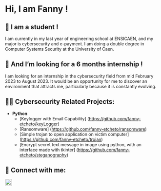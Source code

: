 <h1>Hi, I am Fanny ! <br/></h1>


<h2> 🌱 I am a student ! </h2>

I am currently in my last year of engineering school at ENSICAEN, and my major is cybersecurity and e-payment. I am doing a double degree in Computer Systems Security at the University of Caen.

<h2> 👯 And I’m looking for a 6 months internship ! </h2>

I am looking for an internship in the cybersecurity field from mid February 2023 to August 2023. It would be an opportunity for me to discover an environment that attracts me, particularly because it is constantly evolving. 

<h2>👨‍💻 Cybersecurity Related Projects:</h2>

- <b>Python</b>
  - [Keylogger with Email Capability] (https://github.com/fanny-etcheto/keyLogger)
  - [Ransomware] (https://github.com/fanny-etcheto/ransomware)
  - [Simple trojan to open application on victim computer] (https://github.com/fanny-etcheto/trojan)
  - [Encrypt secret text message in image using python, with an interface made with tkinter] (https://github.com/fanny-etcheto/steganography)



<h2> 🤳 Connect with me:</h2>

[<img align="left" alt="JoshMadakor | LinkedIn" width="22px" src="https://cdn.jsdelivr.net/npm/simple-icons@v3/icons/linkedin.svg" />][linkedin]

[linkedin]: https://www.linkedin.com/in/fanny-etcheto-235bab1a3

